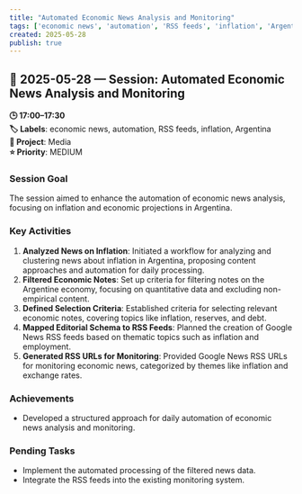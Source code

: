 ```yaml
---
title: "Automated Economic News Analysis and Monitoring"
tags: ['economic news', 'automation', 'RSS feeds', 'inflation', 'Argentina']
created: 2025-05-28
publish: true
---
```


## 📅 2025-05-28 — Session: Automated Economic News Analysis and Monitoring

**🕒 17:00–17:30**  
**🏷️ Labels**: economic news, automation, RSS feeds, inflation, Argentina  
**📂 Project**: Media  
**⭐ Priority**: MEDIUM  


### Session Goal
The session aimed to enhance the automation of economic news analysis, focusing on inflation and economic projections in Argentina.

### Key Activities
1. **Analyzed News on Inflation**: Initiated a workflow for analyzing and clustering news about inflation in Argentina, proposing content approaches and automation for daily processing.
2. **Filtered Economic Notes**: Set up criteria for filtering notes on the Argentine economy, focusing on quantitative data and excluding non-empirical content.
3. **Defined Selection Criteria**: Established criteria for selecting relevant economic notes, covering topics like inflation, reserves, and debt.
4. **Mapped Editorial Schema to RSS Feeds**: Planned the creation of Google News RSS feeds based on thematic topics such as inflation and employment.
5. **Generated RSS URLs for Monitoring**: Provided Google News RSS URLs for monitoring economic news, categorized by themes like inflation and exchange rates.

### Achievements
- Developed a structured approach for daily automation of economic news analysis and monitoring.

### Pending Tasks
- Implement the automated processing of the filtered news data.
- Integrate the RSS feeds into the existing monitoring system.
